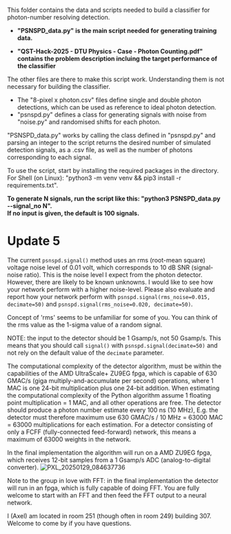 This folder contains the data and scripts needed to build a classifier for photon-number resolving detection.

- **"PSNSPD_data.py" is the main script needed for generating training data.**

- **"QST-Hack-2025 - DTU Physics - Case - Photon Counting.pdf" contains the problem description incluing the target performance of the classifier**

The other files are there to make this script work. Understanding them is not necessary for building the classifier.
- The "8-pixel x photon.csv" files define single and double photon detections, which can be used as reference to ideal photon detection.
- "psnspd.py" defines a class for generating signals with noise from "noise.py" and randomised shifts for each photon. 

"PSNSPD_data.py" works by calling the class defined in "psnspd.py" and parsing an integer to the script returns the desired number of simulated detection signals, as a .csv file, as well as the number of photons corresponding to each signal. 

To use the script, start by installing the required packages in the directory.\
For Shell (on Linux): "python3 -m venv venv && pip3 install -r requirements.txt".

**To generate N signals, run the script like this: "python3 PSNSPD_data.py --signal_no N".\
If no input is given, the default is 100 signals.**

# Update 5
The current `psnspd.signal()` method uses an rms (root-mean square) voltage noise level of 0.01 volt, which corresponds to 10 dB SNR (signal-noise ratio). This is the noise level I expect from the photon detector. However, there are likely to be known unknowns. I would like to see how your network perform with a higher noise-level. Please also evaluate and report how your network perform with `psnspd.signal(rms_noise=0.015, decimate=50)` and `psnspd.signal(rms_noise=0.020, decimate=50)`.

Concept of 'rms' seems to be unfamiliar for some of you. You can think of the rms value as the 1-sigma value of a random signal.

NOTE: the input to the detector should be 1 Gsamp/s, not 50 Gsamp/s. This means that you should call `signal()` with `psnspd.signal(decimate=50)` and not rely on the default value of the `decimate` parameter. 

The computational complexity of the detector algorithm, must be within the capabilities of the AMD UltraScale+ ZU9EG fpga, which is capable of 630 GMAC/s (giga multiply-and-accumulate per second) operations, where 1 MAC is one 24-bit multiplication plus one 24-bit addition. When estimating the computational complexity of the Python algorithm assume 1 floating point multiplication = 1 MAC, and all other operations are free. The detector should produce a photon number estimate every 100 ns (10 MHz), E.g. the detector must therefore maximum use 630 GMAC/s / 10 MHz = 63000 MAC = 63000 multiplications for each estimation. For a detector consisting of only a FCFF (fully-connected feed-forward) network, this means a maximum of 63000 weights in the network.

In the final implementation the algorithm will run on a AMD ZU9EG fpga, which receives 12-bit samples from a 1 Gsamp/s ADC (analog-to-digital converter).
![PXL_20250129_084637736](https://github.com/user-attachments/assets/087d6a9b-52a3-4f43-9b78-37dbcd2a2aa9)

Note to the group in love with FFT: in the final implementation the detector will run in an fpga, which is fully capable of doing FFT. You are fully welcome to start with an FFT and then feed the FFT output to a neural network.

I (Axel) am located in room 251 (though often in room 249) building 307. Welcome to come by if you have questions.
